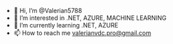 - 👋 Hi, I’m @Valerian5788
- 👀 I’m interested in .NET, AZURE, MACHINE LEARNING
- 🌱 I’m currently learning .NET, AZURE
- 📫 How to reach me valerianvdc.pro@gmail.com

